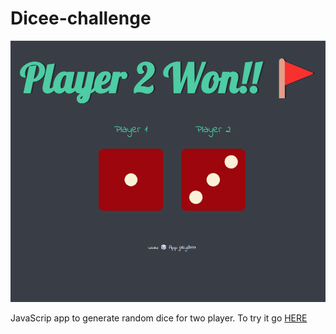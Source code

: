 # Dicee-challenge
<img src="pagescreen.png" alt="page screen">
<p>JavaScrip app to generate random dice for two player. To try it go <a href="https://jakyd777.github.io/dicee-challenge/">HERE</a></p>
